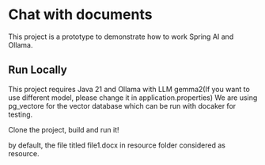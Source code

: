 
# Chat with documents
This project is a prototype to demonstrate how to work Spring AI and Ollama.


## Run Locally

This project requires Java 21 and Ollama with LLM gemma2(If you want to use different model, please change it in application.properties)
We are using pg_vectore for the vector database which can be run with docaker for testing.

Clone the project, build and run it!

by default, the file titled file1.docx in resource folder considered as resource.



